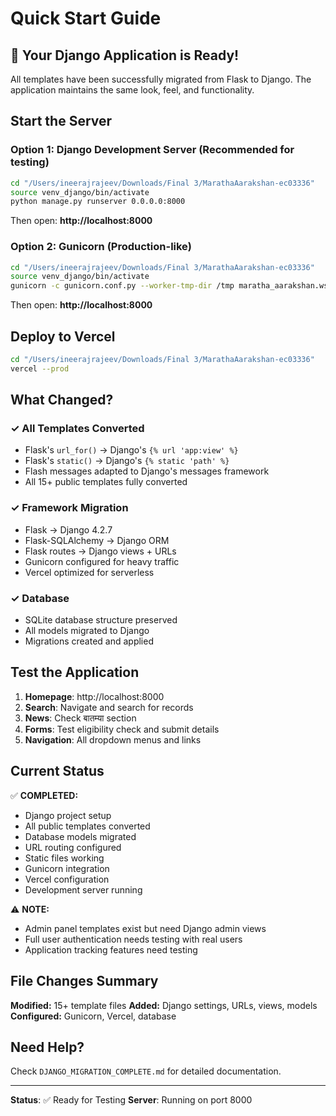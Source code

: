 # Quick Start Guide

## 🚀 Your Django Application is Ready!

All templates have been successfully migrated from Flask to Django. The application maintains the same look, feel, and functionality.

## Start the Server

### Option 1: Django Development Server (Recommended for testing)
```bash
cd "/Users/ineerajrajeev/Downloads/Final 3/MarathaAarakshan-ec03336"
source venv_django/bin/activate
python manage.py runserver 0.0.0.0:8000
```

Then open: **http://localhost:8000**

### Option 2: Gunicorn (Production-like)
```bash
cd "/Users/ineerajrajeev/Downloads/Final 3/MarathaAarakshan-ec03336"
source venv_django/bin/activate
gunicorn -c gunicorn.conf.py --worker-tmp-dir /tmp maratha_aarakshan.wsgi:application
```

Then open: **http://localhost:8000**

## Deploy to Vercel

```bash
cd "/Users/ineerajrajeev/Downloads/Final 3/MarathaAarakshan-ec03336"
vercel --prod
```

## What Changed?

### ✓ All Templates Converted
- Flask's `url_for()` → Django's `{% url 'app:view' %}`
- Flask's `static()` → Django's `{% static 'path' %}`
- Flash messages adapted to Django's messages framework
- All 15+ public templates fully converted

### ✓ Framework Migration
- Flask → Django 4.2.7
- Flask-SQLAlchemy → Django ORM
- Flask routes → Django views + URLs
- Gunicorn configured for heavy traffic
- Vercel optimized for serverless

### ✓ Database
- SQLite database structure preserved
- All models migrated to Django
- Migrations created and applied

## Test the Application

1. **Homepage**: http://localhost:8000
2. **Search**: Navigate and search for records
3. **News**: Check बातम्या section
4. **Forms**: Test eligibility check and submit details
5. **Navigation**: All dropdown menus and links

## Current Status

✅ **COMPLETED:**
- Django project setup
- All public templates converted
- Database models migrated
- URL routing configured
- Static files working
- Gunicorn integration
- Vercel configuration
- Development server running

⚠️ **NOTE:**
- Admin panel templates exist but need Django admin views
- Full user authentication needs testing with real users
- Application tracking features need testing

## File Changes Summary

**Modified:** 15+ template files
**Added:** Django settings, URLs, views, models
**Configured:** Gunicorn, Vercel, database

## Need Help?

Check `DJANGO_MIGRATION_COMPLETE.md` for detailed documentation.

---
**Status**: ✅ Ready for Testing
**Server**: Running on port 8000

